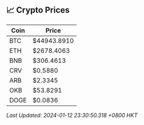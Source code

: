 ## 📈 Crypto Prices

| Coin | Price |
| ---- | ----- |
| BTC | $44943.8910 |
| ETH | $2678.4063 |
| BNB | $306.4613 |
| CRV | $0.5880 |
| ARB | $2.3345 |
| OKB | $53.8291 |
| DOGE | $0.0836 |

_Last Updated: 2024-01-12 23:30:50.318 +0800 HKT_